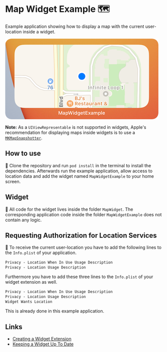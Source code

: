 # Map Widget Example 🗺
Example application showing how to display a map with the current user-location inside a widget.

[![Widget][widget-thumbnail]][widget]

**Note:** As a `UIViewRepresentable` is not supported in widgets, Apple's recommendation for displaying maps inside widgets is to use a [`MKMapSnapshotter`](https://developer.apple.com/documentation/mapkit/mkmapsnapshotter).

## How to use
📲 Clone the repository and run `pod install` in the terminal to install the dependencies. Afterwards run the example application, allow access to location data and add the widget named `MapWidgetExample` to your home screen.

## Widget
🧪 All code for the widget lives inside the folder `MapWidget`. The corresponding application code inside the folder `MapWidgetExample` does not contain any logic.

## Requesting Authorization for Location Services
🔐 To receive the current user-location you have to add the following lines to the `Info.plist` of your application.

```
Privacy - Location When In Use Usage Description
Privacy - Location Usage Description
```

Furthermore you have to add these three lines to the `Info.plist` of your widget extension as well.

```
Privacy - Location When In Use Usage Description
Privacy - Location Usage Description
Widget Wants Location
```

This is already done in this example application.

## Links
- [Creating a Widget Extension](https://developer.apple.com/documentation/widgetkit/creating-a-widget-extension)
- [Keeping a Widget Up To Date](https://developer.apple.com/documentation/widgetkit/keeping-a-widget-up-to-date)


[widget]: Assets/widget.png
[widget-thumbnail]: Assets/widget-thumbnail.png